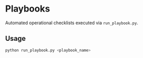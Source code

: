 # Playbooks

Automated operational checklists executed via `run_playbook.py`.

## Usage

```bash
python run_playbook.py <playbook_name>
```
